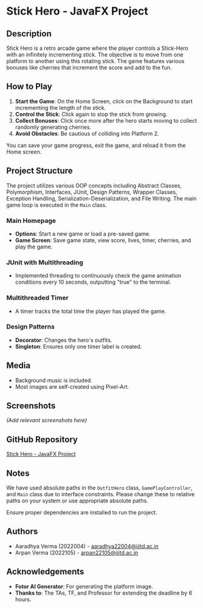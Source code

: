 # Stick Hero - JavaFX Project

## Description

Stick Hero is a retro arcade game where the player controls a Stick-Hero with an infinitely incrementing stick. The objective is to move from one platform to another using this rotating stick. The game features various bonuses like cherries that increment the score and add to the fun.

## How to Play

1. **Start the Game**: On the Home Screen, click on the Background to start incrementing the length of the stick.
2. **Control the Stick**: Click again to stop the stick from growing.
3. **Collect Bonuses**: Click once more after the hero starts moving to collect randomly generating cherries.
4. **Avoid Obstacles**: Be cautious of colliding into Platform 2.

You can save your game progress, exit the game, and reload it from the Home screen.

## Project Structure

The project utilizes various OOP concepts including Abstract Classes, Polymorphism, Interfaces, JUnit, Design Patterns, Wrapper Classes, Exception Handling, Serialization-Deserialization, and File Writing. The main game loop is executed in the `Main` class.

### Main Homepage
- **Options**: Start a new game or load a pre-saved game.
- **Game Screen**: Save game state, view score, lives, timer, cherries, and play the game.

### JUnit with Multithreading
- Implemented threading to continuously check the game animation conditions every 10 seconds, outputting "true" to the terminal.

### Multithreaded Timer
- A timer tracks the total time the player has played the game.

### Design Patterns
- **Decorator**: Changes the hero's outfits.
- **Singleton**: Ensures only one timer label is created.

## Media

- Background music is included.
- Most images are self-created using Pixel-Art.

## Screenshots

*(Add relevant screenshots here)*

## GitHub Repository

[Stick Hero - JavaFX Project](https://github.com/ARPANVERMA001/AP_PROJECT.git)

## Notes

We have used absolute paths in the `OutfitHero` class, `GamePlayController`, and `Main` class due to interface constraints. Please change these to relative paths on your system or use appropriate absolute paths.

Ensure proper dependencies are installed to run the project.

## Authors

- Aaradhya Verma (2022004) - [aaradhya22004@iiitd.ac.in](mailto:aaradhya22004@iiitd.ac.in)
- Arpan Verma (2022105) - [arpan22105@iiitd.ac.in](mailto:arpan22105@iiitd.ac.in)

## Acknowledgements

- **Fotor AI Generator**: For generating the platform image.
- **Thanks to**: The TAs, TF, and Professor for extending the deadline by 6 hours.
